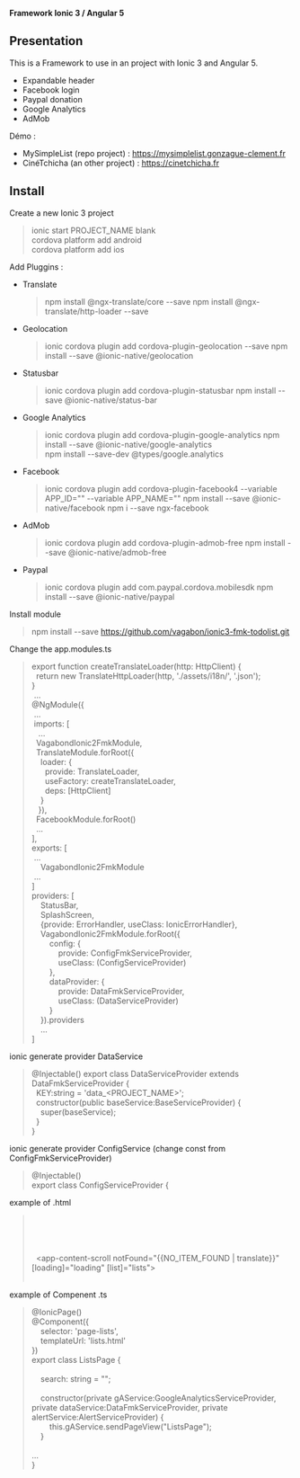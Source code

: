 **Framework Ionic 3 / Angular 5**

Presentation
--------

This is a Framework to use in an project with Ionic 3 and Angular 5.
* Expandable header
* Facebook login
* Paypal donation
* Google Analytics
* AdMob

Démo : 
* MySimpleList (repo project) : https://mysimplelist.gonzague-clement.fr
* CinéTchicha (an other project) : https://cinetchicha.fr

Install
--------

Create a new Ionic 3 project
> ionic start PROJECT_NAME blank<br/>
> cordova platform add android<br/>
> cordova platform add ios


Add Pluggins :

* Translate  
  > npm install @ngx-translate/core --save
  > npm install @ngx-translate/http-loader --save
  
* Geolocation
  > ionic cordova plugin add cordova-plugin-geolocation --save
  > npm install --save @ionic-native/geolocation
  
* Statusbar
  > ionic cordova plugin add cordova-plugin-statusbar
  > npm install --save @ionic-native/status-bar
  
* Google Analytics
  > ionic cordova plugin add cordova-plugin-google-analytics
  > npm install --save @ionic-native/google-analytics  
  > npm install --save-dev @types/google.analytics  
  
* Facebook
  > ionic cordova plugin add cordova-plugin-facebook4 --variable APP_ID="" --variable APP_NAME=""
  > npm install --save @ionic-native/facebook
  > npm i --save ngx-facebook
  
* AdMob
  > ionic cordova plugin add cordova-plugin-admob-free
  > npm install --save @ionic-native/admob-free
  
* Paypal
  > ionic cordova plugin add com.paypal.cordova.mobilesdk
  > npm install --save @ionic-native/paypal

Install module
  > npm install --save https://github.com/vagabon/ionic3-fmk-todolist.git
  
Change the app.modules.ts
  >  export function createTranslateLoader(http: HttpClient) {<br/>
     &nbsp;&nbsp;return new TranslateHttpLoader(http, './assets/i18n/', '.json');<br/>
     }<br/>
     &nbsp;...<br/>
     @NgModule({<br/>
     &nbsp;...<br/>
     &nbsp;imports: [<br/>
     &nbsp;&nbsp;&nbsp;...<br/>
     &nbsp;&nbsp;VagabondIonic2FmkModule,<br/>
     &nbsp;&nbsp;TranslateModule.forRoot({<br/>
     &nbsp;&nbsp;&nbsp;&nbsp;loader: {<br/>
     &nbsp;&nbsp;&nbsp;&nbsp;&nbsp;&nbsp;provide: TranslateLoader,<br/>
     &nbsp;&nbsp;&nbsp;&nbsp;&nbsp;&nbsp;useFactory: createTranslateLoader,<br/>
     &nbsp;&nbsp;&nbsp;&nbsp;&nbsp;&nbsp;deps: [HttpClient]<br/>
     &nbsp;&nbsp;&nbsp;&nbsp;}<br/>
     &nbsp;&nbsp;&nbsp;}),<br/>
     &nbsp;&nbsp;FacebookModule.forRoot()<br/>
     &nbsp;&nbsp;...<br/>
     ],<br/>
     exports: [<br/>
     &nbsp;...<br/>
     &nbsp;&nbsp;&nbsp;&nbsp;VagabondIonic2FmkModule<br/>
     &nbsp;...<br/>
     ]<br/>
     providers: [<br/>
     &nbsp;&nbsp;&nbsp;&nbsp;StatusBar,<br/>
     &nbsp;&nbsp;&nbsp;&nbsp;SplashScreen,<br/>
     &nbsp;&nbsp;&nbsp;&nbsp;{provide: ErrorHandler, useClass: IonicErrorHandler},<br/>
     &nbsp;&nbsp;&nbsp;&nbsp;VagabondIonic2FmkModule.forRoot({<br/>
     &nbsp;&nbsp;&nbsp;&nbsp;&nbsp;&nbsp;&nbsp;&nbsp;config: {<br/>
     &nbsp;&nbsp;&nbsp;&nbsp;&nbsp;&nbsp;&nbsp;&nbsp;&nbsp;&nbsp;&nbsp;&nbsp;provide: ConfigFmkServiceProvider,<br/>
     &nbsp;&nbsp;&nbsp;&nbsp;&nbsp;&nbsp;&nbsp;&nbsp;&nbsp;&nbsp;&nbsp;&nbsp;useClass: (ConfigServiceProvider)<br/>
     &nbsp;&nbsp;&nbsp;&nbsp;&nbsp;&nbsp;&nbsp;&nbsp;},<br/>
     &nbsp;&nbsp;&nbsp;&nbsp;&nbsp;&nbsp;&nbsp;&nbsp;dataProvider: {<br/>
     &nbsp;&nbsp;&nbsp;&nbsp;&nbsp;&nbsp;&nbsp;&nbsp;&nbsp;&nbsp;&nbsp;&nbsp;provide: DataFmkServiceProvider,<br/>
     &nbsp;&nbsp;&nbsp;&nbsp;&nbsp;&nbsp;&nbsp;&nbsp;&nbsp;&nbsp;&nbsp;&nbsp;useClass: (DataServiceProvider)<br/>
     &nbsp;&nbsp;&nbsp;&nbsp;&nbsp;&nbsp;&nbsp;&nbsp;}<br/>
     &nbsp;&nbsp;&nbsp;&nbsp;}).providers<br/>
     &nbsp;&nbsp;&nbsp;&nbsp;...<br/>
     ]<br/>

ionic generate provider DataService
  > @Injectable()
    export class DataServiceProvider extends DataFmkServiceProvider {<br/>
    &nbsp;&nbsp;KEY:string = 'data_<PROJECT_NAME>';<br/>
    &nbsp;&nbsp;constructor(public baseService:BaseServiceProvider) {<br/>
    &nbsp;&nbsp;&nbsp;&nbsp;super(baseService);<br/>
    &nbsp;&nbsp;}<br/>
    }<br/>

ionic generate provider ConfigService (change const from ConfigFmkServiceProvider)
  > @Injectable()<br/>
    export class ConfigServiceProvider {

example of .html

  > <expandable-header title="{{TITLE | translate}}"><br/>
    </expandable-header><br/><br/>
    <ion-content><br/>
    &nbsp;&nbsp;<app-content-scroll notFound="{{NO_ITEM_FOUND | translate}}" [loading]="loading" [list]="lists"><br/>
    &nbsp;&nbsp;</app-content-scroll>
    </ion-content>

example of Compenent .ts
  > @IonicPage()<br/>
  > @Component({<br/>
  > &nbsp;&nbsp;&nbsp;&nbsp;selector: 'page-lists',<br/>
  > &nbsp;&nbsp;&nbsp;&nbsp;templateUrl: 'lists.html'<br/>
  > })<br/>
  > export class ListsPage {<br/>  
  > &nbsp;&nbsp;&nbsp;&nbsp;search: string = "";<br/><br/>
  > &nbsp;&nbsp;&nbsp;&nbsp;constructor(private gAService:GoogleAnalyticsServiceProvider, private dataService:DataFmkServiceProvider, private alertService:AlertServiceProvider) {<br/>
  > &nbsp;&nbsp;&nbsp;&nbsp;&nbsp;&nbsp;&nbsp;&nbsp;this.gAService.sendPageView("ListsPage");<br/>
  > &nbsp;&nbsp;&nbsp;&nbsp;}<br/>    
  > ...<br/>
  > }<br/>
